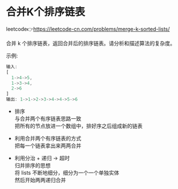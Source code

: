 # 合并K个排序链表  
leetcode👉https://leetcode-cn.com/problems/merge-k-sorted-lists/  

合并 k 个排序链表，返回合并后的排序链表。请分析和描述算法的复杂度。  

示例:
```js
输入:
[
  1->4->5,
  1->3->4,
  2->6
]
输出: 1->1->2->3->4->4->5->6
```

- 排序  
  与合并两个有序链表思路一致  
  把所有的节点放进一个数组中，排好序之后组成新的链表  

- 利用合并两个有序链表的方式  
  把每一个链表拿出来两两合并  

- 利用分治 + 递归 -> 超时  
  归并排序的思想  
  将 lists 不断地细分，细分为一个一个单独实体  
  然后开始两两递归合并